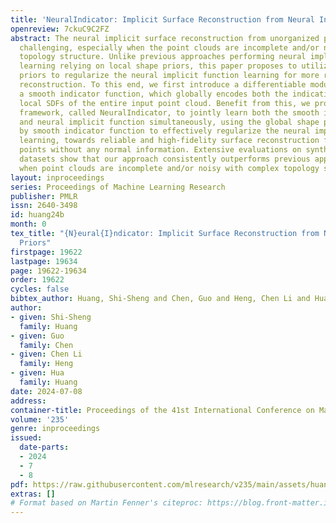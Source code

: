 ```yaml
---
title: 'NeuralIndicator: Implicit Surface Reconstruction from Neural Indicator Priors'
openreview: 7ckuC9C2FZ
abstract: The neural implicit surface reconstruction from unorganized points is still
  challenging, especially when the point clouds are incomplete and/or noisy with complex
  topology structure. Unlike previous approaches performing neural implicit surface
  learning relying on local shape priors, this paper proposes to utilize global shape
  priors to regularize the neural implicit function learning for more reliable surface
  reconstruction. To this end, we first introduce a differentiable module to generate
  a smooth indicator function, which globally encodes both the indicative prior and
  local SDFs of the entire input point cloud. Benefit from this, we propose a new
  framework, called NeuralIndicator, to jointly learn both the smooth indicator function
  and neural implicit function simultaneously, using the global shape prior encoded
  by smooth indicator function to effectively regularize the neural implicit function
  learning, towards reliable and high-fidelity surface reconstruction from unorganized
  points without any normal information. Extensive evaluations on synthetic and real-scan
  datasets show that our approach consistently outperforms previous approaches, especially
  when point clouds are incomplete and/or noisy with complex topology structure.
layout: inproceedings
series: Proceedings of Machine Learning Research
publisher: PMLR
issn: 2640-3498
id: huang24b
month: 0
tex_title: "{N}eural{I}ndicator: Implicit Surface Reconstruction from Neural Indicator
  Priors"
firstpage: 19622
lastpage: 19634
page: 19622-19634
order: 19622
cycles: false
bibtex_author: Huang, Shi-Sheng and Chen, Guo and Heng, Chen Li and Huang, Hua
author:
- given: Shi-Sheng
  family: Huang
- given: Guo
  family: Chen
- given: Chen Li
  family: Heng
- given: Hua
  family: Huang
date: 2024-07-08
address:
container-title: Proceedings of the 41st International Conference on Machine Learning
volume: '235'
genre: inproceedings
issued:
  date-parts:
  - 2024
  - 7
  - 8
pdf: https://raw.githubusercontent.com/mlresearch/v235/main/assets/huang24b/huang24b.pdf
extras: []
# Format based on Martin Fenner's citeproc: https://blog.front-matter.io/posts/citeproc-yaml-for-bibliographies/
---
```

